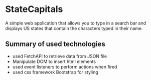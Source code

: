 # StateCapitals

A simple web application that allows you to type in a search bar and displays US states that contain the characters typed 
in their name.

## Summary of used technologies
- used FetchAPI to retrieve data from JSON file 
- Manipulate DOM to insert html elements 
- used event listeners to perform actions when fired
- used css framework Bootstrap for styling
